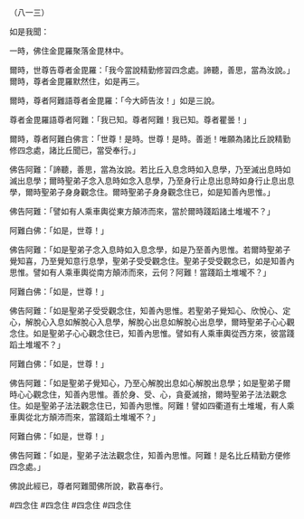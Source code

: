（八一三）

如是我聞：

一時，佛住金毘羅聚落金毘林中。

爾時，世尊告尊者金毘羅：「我今當說精勤修習四念處。諦聽，善思，當為汝說。」爾時，尊者金毘羅默然住，如是再三。

爾時，尊者阿難語尊者金毘羅：「今大師告汝！」如是三說。

尊者金毘羅語尊者阿難：「我已知。尊者阿難！我已知。尊者瞿曇！」

爾時，尊者阿難白佛言：「世尊！是時。世尊！是時。善逝！唯願為諸比丘說精勤修四念處，諸比丘聞已，當受奉行。」

佛告阿難：「諦聽，善思，當為汝說。若比丘入息念時如入息學，乃至滅出息時如滅出息學；爾時聖弟子念入息時如念入息學，乃至身行止息出息時如身行止息出息學，爾時聖弟子身身觀念住。爾時聖弟子身身觀念住已，如是知善內思惟。」

佛告阿難：「譬如有人乘車輿從東方顛沛而來，當於爾時踐蹈諸土堆壠不？」

阿難白佛：「如是，世尊！」

佛告阿難：「如是聖弟子念入息時如入息念學，如是乃至善內思惟。若爾時聖弟子覺知喜，乃至覺知意行息學，聖弟子受受觀念住。聖弟子受受觀念已，如是知善內思惟。譬如有人乘車輿從南方顛沛而來，云何？阿難！當踐蹈土堆壠不？」

阿難白佛：「如是，世尊！」

佛告阿難：「如是聖弟子受受觀念住，知善內思惟。若聖弟子覺知心、欣悅心、定心，解脫心入息如解脫心入息學，解脫心出息如解脫心出息學，爾時聖弟子心心觀念住。如是聖弟子心心觀念住已，知善內思惟。譬如有人乘車輿從西方來，彼當踐蹈土堆壠不？」

阿難白佛：「如是，世尊！」

佛告阿難：「如是聖弟子覺知心，乃至心解脫出息如心解脫出息學；如是聖弟子爾時心心觀念住，知善內思惟。善於身、受、心，貪憂滅捨，爾時聖弟子法法觀念住。如是聖弟子法法觀念住已，知善內思惟。阿難！譬如四衢道有土堆壠，有人乘車輿從北方顛沛而來，當踐蹈土堆壠不？」

阿難白佛：「如是，世尊！」

佛告阿難：「如是，聖弟子法法觀念住，知善內思惟。阿難！是名比丘精勤方便修四念處。」

佛說此經已，尊者阿難聞佛所說，歡喜奉行。






#四念住
#四念住
#四念住
#四念住
